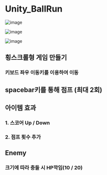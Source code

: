 # Unity_BallRun

![image](https://user-images.githubusercontent.com/80494367/117899633-7c33ad00-b302-11eb-848f-93c80b99dbdf.png)

![image](https://user-images.githubusercontent.com/80494367/117899684-966d8b00-b302-11eb-8ce3-6a8d80a3e6ad.png)

![image](https://user-images.githubusercontent.com/80494367/117899715-a8e7c480-b302-11eb-84ec-bbc285aaab48.png)



## 횡스크롤형 게임 만들기

### 키보드 좌우 이동키를 이용하여 이동

##  spacebar키를 통해 점프 (최대 2회)

##  아이템 효과
### 1. 스코어 Up / Down

### 2. 점프 횟수 추가

## Enemy
### 크기에 따라 충돌 시 HP깍임(10 / 20)
